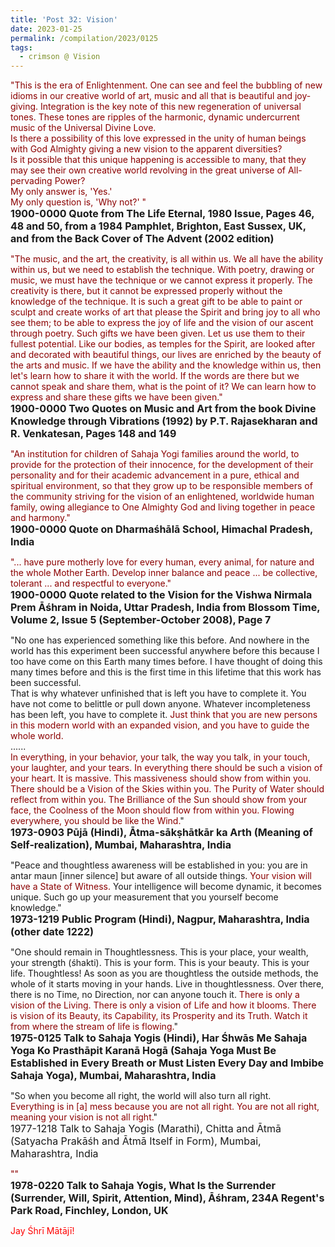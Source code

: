 ```yaml
---
title: 'Post 32: Vision'
date: 2023-01-25
permalink: /compilation/2023/0125
tags:
  - crimson @ Vision
---
```


<div class="para-divider"></div>

<p>
<font color="DarkRed">"This is the era of Enlightenment. One can see and feel the bubbling of new idioms in our creative world of art, music and all that is beautiful and joy-giving. Integration is the key note of this new regeneration of universal tones. These tones are ripples of the harmonic, dynamic undercurrent music of the Universal Divine Love.<br>
<font color="DarkRed">Is there a possibility of this love expressed in the unity of human beings with God Almighty giving a new vision to the apparent diversities?</font><br>
Is it possible that this unique happening is accessible to many, that they may see their own creative world revolving in the great universe of All-pervading Power?<br>
My only answer is, 'Yes.'<br>
My only question is, 'Why not?' "</font><br>
<font size="+0"><b>1900-0000 Quote from The Life Eternal, 1980 Issue, Pages 46, 48 and 50, from a 1984 Pamphlet, Brighton, East Sussex, UK, and from the Back Cover of The Advent (2002 edition)</b></font>
</p>

<div class="para-divider"></div>

<p>
<font color="DarkRed">"The music, and the art, the creativity, is all within us. We all have the ability within us, but we need to establish the technique. With poetry, drawing or music, we must have the technique or we cannot express it properly. The creativity is there, but it cannot be expressed properly without the knowledge of the technique. <font color="DarkRed">It is such a great gift to be able to paint or sculpt and create works of art that please the Spirit and bring joy to all who see them; to be able to express the joy of life and the vision of our ascent through poetry.</font> Such gifts we have been given. Let us use them to their fullest potential. Like our bodies, as temples for the Spirit, are looked after and decorated with beautiful things, our lives are enriched by the beauty of the arts and music. If we have the ability and the knowledge within us, then let's learn how to share it with the world. If the words are there but we cannot speak and share them, what is the point of it? We can learn how to express and share these gifts we have been given."</font><br>
<font size="+0"><b>1900-0000 Two Quotes on Music and Art from the book Divine Knowledge through Vibrations (1992) by P.T. Rajasekharan and R. Venkatesan, Pages 148 and 149</b></font>
</p>

<div class="para-divider"></div>

<p>
<font color="DarkRed">"An institution for children of Sahaja Yogi families around the world, to provide for the protection of their innocence, for the development of their personality and for their academic advancement in a pure, ethical and spiritual environment, so that they grow up to be responsible members of the community striving for the vision of an enlightened, worldwide human family, owing allegiance to One Almighty God and living together in peace and harmony."</font><br>
<font size="+0"><b>1900-0000 Quote on Dharmaśhālā School, Himachal Pradesh, India</b></font>
</p>

<div class="para-divider"></div>

<p>
<font color="DarkRed">"... have pure motherly love for every human, every animal, for nature and the whole Mother Earth. Develop inner balance and peace ... be collective, tolerant ... and respectful to everyone."</font><br>
<font size="+0"><b>1900-0000 Quote related to the Vision for the Vishwa Nirmala Prem Āśhram in Noida, Uttar Pradesh, India from Blossom Time, Volume 2, Issue 5 (September-October 2008), Page 7</b></font>
</p>

<div class="para-divider"></div>

<p>
"No one has experienced something like this before. And nowhere in the world has this experiment been successful anywhere before this because I too have come on this Earth many times before. I have thought of doing this many times before and this is the first time in this lifetime that this work has been successful.<br>
That is why whatever unfinished that is left you have to complete it. You have not come to belittle or pull down anyone. Whatever incompleteness has been left, you have to complete it. <font color="DarkRed">Just think that you are new persons in this modern world with an expanded vision, and you have to guide the whole world.</font><br>
......<br>
<font color="DarkRed">In everything, in your behavior, your talk, the way you talk, in your touch, your laughter, and your tears. In everything there should be such a vision of your heart. It is massive. This massiveness should show from within you. There should be a Vision of the Skies within you. The Purity of Water should reflect from within you. The Brilliance of the Sun should show from your face, the Coolness of the Moon should flow from within you. Flowing everywhere, you should be like the Wind.</font>"<br>
<font size="+0"><b>1973-0903 Pūjā (Hindi), Ātma-sākṣhātkār ka Arth (Meaning of Self-realization), Mumbai, Maharashtra, India</b></font>
</p>

<div class="para-divider"></div>

<p>
"Peace and thoughtless awareness will be established in you: you are in antar maun [inner silence] but aware of all outside things. <font color="DarkRed">Your vision will have a State of Witness.</font> Your intelligence will become dynamic, it becomes unique. Such go up your measurement that you yourself become knowledge."<br>
<font size="+0"><b>1973-1219 Public Program (Hindi), Nagpur, Maharashtra, India (other date 1222)</b></font>
</p>

<div class="para-divider"></div>

<p>
"One should remain in Thoughtlessness. This is your place, your wealth, your strength (śhakti). This is your form. This is your beauty. This is your life. Thoughtless! As soon as you are thoughtless the outside methods, the whole of it starts moving in your hands. Live in thoughtlessness. Over there, there is no Time, no Direction, nor can anyone touch it. <font color="DarkRed">There is only a vision of the Living. There is only a vision of Life and how it blooms. There is vision of its Beauty, its Capability, its Prosperity and its Truth. Watch it from where the stream of life is flowing.</font>"<br>
<font size="+0"><b>1975-0125 Talk to Sahaja Yogis (Hindi), Har Śhwās Me Sahaja Yoga Ko Prasthāpit Karanā Hogā (Sahaja Yoga Must Be Established in Every Breath or Must Listen Every Day and Imbibe Sahaja Yoga), Mumbai, Maharashtra, India</b></font>
</p>

<div class="para-divider"></div>

<p>
"So when you become all right, the world will also turn all right.<br>
<font color="DarkRed">Everything is in [a] mess because you are not all right. You are not all right, meaning your vision is not all right.</font>"<br>
<font size="+0">1977-1218 Talk to Sahaja Yogis (Marathi), Chitta and Ātmā (Satyacha Prakāśh and Ātmā Itself in Form), Mumbai, Maharashtra, India<b></b></font>
</p>

<div class="para-divider"></div>

<p>
<font color="DarkRed">""</font><br>
<font size="+0"><b>1978-0220 Talk to Sahaja Yogis, What Is the Surrender (Surrender, Will, Spirit, Attention, Mind), Āśhram, 234A Regent's Park Road, Finchley, London, UK</b></font>
</p>

<div class="para-divider"></div>

<p style="color:red;">Jay Śhrī Mātājī!<br></p>